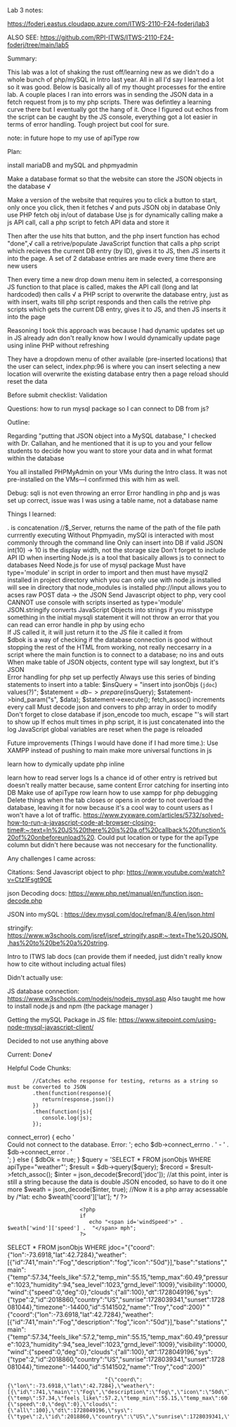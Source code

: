 Lab 3 notes: 

https://foderj.eastus.cloudapp.azure.com/ITWS-2110-F24-foderj/lab3

ALSO SEE: https://github.com/RPI-ITWS/ITWS-2110-F24-foderj/tree/main/lab5

Summary: 

   This lab was a lot of shaking the rust off/learning new as we didn't do a whole bunch of php/mySQL in Intro last year. All in all I'd say I learned a lot so it was good. 
   Below is basically all of my thought processes for the entire lab. A couple places I ran into errors was in sending the JSON data in a fetch request from 
   js to my php scripts. There was defintley a learning curve there but I eventually got the hang of it. Once I figured out echos from the script can be caught by the 
   JS console, everything got a lot easier in terms of error handling. Tough project but cool for sure.


   note: in future hope to my use of apiType row

Plan: 

install mariaDB and mySQL  and phpmyadmin 

Make a database format so that the website can store the JSON objects in the database √


Make a version of the website that requires you to click a button to start, only once you click, then it fetches √
   and puts JSON obj in database
   Only use PHP fetch obj in/out of database 
   Use js for dynamically calling 
   make a js API call, call a php script to fetch API data and store it

Then after the use hits that button, and the php insert function has echod "done",√
 call a retrive/populate JavaScript function that calls a php script which recieves the current DB entry (by ID), gives it to JS, then JS inserts it into the page.
   A set of 2 database entries are made every time there are new users


Then every time a new drop down menu item in selected, a corresponsing JS function to that place is called, makes the API call (long and lat hardcoded) then calls √
   a PHP script to overwrite the database entry, just as with insert, waits till php script responds and then calls the retrive php scripts which gets the 
   current DB entry, gives it to JS, and then JS inserts it into the page 

Reasoning I took this approach was because I had dynamic updates set up in JS already adn don't really know how I would dynamically update page using inline PHP 
without refreshing 

They have a dropdown menu of other available (pre-inserted locations) that the user can select, 
   index.php:96 is where you can insert
   selecting a new location will overwrite the existing database entry 
   then a page reload should reset the data 



Before submit checklist: 
   Validation


Questions: 
how to run mysql package so I can connect to DB from js? 



Outline: 


 Regarding "putting that JSON object into a MySQL database," 
 I checked with Dr. Callahan, and he mentioned that it is up 
 to you and your fellow students to decide how you want to store 
 your data and in what format within the database

 You all installed PHPMyAdmin on your VMs during the Intro class. It was not pre-installed on the VMs—I confirmed this with him as well.

Debug: 
   sqli is not even throwing an error 
   Error handling in php and js was set up correct, issue was I was using a table name, not a database name


Things I learned: 

. is concatenation
//$_Server, returns the name of the path of the file path currrently executing 
Without Phpmyadin, mySQl is interacted with most commonly through the command line 
Only can insert into DB if valid JSON
int(10) -> 10 is the display width, not the storage size 
Don't forget to include API ID when inserting 
Node.js is a tool that basically allows js to connect to databases
Need Node.js for use of mysql package
Must have type='module' in script in order to import 
   and then must have mysql2 installed in project directory which you can only use with node.js installed 
   will see in directory that node_modules is installed 
php://input allows you to acses raw POST data -> the JSON
Send Javascript object to php, very cool 
CANNOT use console with scripts inserted as type='module'   
JSON.stringify converts JavaScript Objects into strings 
if you misstype something in the initial mysqli statement it will not throw an error that you can read 
can error handle in php by using echo  
   If JS called it, it will just return it to the JS file it called it from  
   $dbok is a way of checking if the database connection is good without stopping the rest of the HTML from working, not really neccesarry in a script where the main function is to connect to a database; no ins and outs
When make table of JSON objects, content type will say longtext, but it's JSON  
Error handling for php set up perfectly 
Always use this series of binding statements to insert into a table: 
       $insQuery = "insert into jsonObjs (`jdoc`) values(?)";
      $statement = $db->prepare($insQuery);
      $statement->bind_param("s", $data);
      $statement->execute();
      fetch_assoc() increments every call
Must decode json and convers to php array in order to modify 
Don't forget to close database
if json_encode too much, escape "'s will start to show up
If echos mult times in php script, it is just concatenated into the log 
JavaScript global variables are reset when the page is reloaded


Future improvements (Things I would have done if I had more time.): 
Use XAMPP instead of pushing to main 
   make more universal functions in js


   learn how to dymically update php inline
   
   learn how to read server logs
   Is a chance id of other entry is retrived but doesn't really matter because, same content
   Error catching for inserting into DB
   Make use of apiType row 
   learn how to use xampp for php debugging
   Delete things when the tab closes or opens in order to not overload the database, leaving it for now because it's a cool way to count users as I won't have a lot of traffic. 
      https://www.zyxware.com/articles/5732/solved-how-to-run-a-javascript-code-at-browser-closing-time#:~:text=In%20JS%20there%20is%20a,of%20callback%20function%20of%20onbeforeunload%20.
   Could put location or type for the apiType column but didn't here because was not neccesary for the functionallity.


Any challenges I came across: 

Citations:
Send Javascript object to php: 
   https://www.youtube.com/watch?v=Ctz1Fsgt9OE

json Decoding docs: 
   https://www.php.net/manual/en/function.json-decode.php

   JSON into mySQL    :
      https://dev.mysql.com/doc/refman/8.4/en/json.html

   stringify: https://www.w3schools.com/jsref/jsref_stringify.asp#:~:text=The%20JSON.,has%20to%20be%20a%20string.

Intro to ITWS lab docs (can provide them if needed, just didn't really know how to cite without including actual files)

Didn't actually use: 


   JS database connection: 
      https://www.w3schools.com/nodejs/nodejs_mysql.asp
      Also taught me how to install node.js and npm (the package manager )

   Getting the mySQL Package in JS file:
      https://www.sitepoint.com/using-node-mysql-javascript-client/


Decided to not use anything above 


Current:
   Done√


Helpful Code Chunks: 

            //Catches echo response for testing, returns as a string so must be converted to JSON 
            .then(function(response){
               return(response.json()) 
            })
            .then(function(js){
               console.log(js); 
            }); 





<?php
      //so can check every time we write in PhP 
      $dbOk = false; 

      //getting weather data
      $db = new mysqli('localhost', 'phpmyadmin', '!fodAdmin!', 'apiDat');

      if ($db->connect_error) {
         echo '<div class="messages">Could not connect to the database. Error: ';
         echo $db->connect_errno . ' - ' . $db->connect_error . '</div>';
      } else {
         $dbOk = true;
      }

      $query = 'SELECT * FROM jsonObjs WHERE apiType="weather"';
      $result = $db->query($query);
      $record = $result->fetch_assoc();
      $inter = json_decode($record['jdoc']);
      //at this point, inter is still a string because the data is double JSON encoded, so have to do it one more
      $weath = json_decode($inter, true);
      //Now it is a php array acsessable by 
      /*lat: 
      echo $weath['coord']['lat'];
      */
?>

                           <?php
                           if
                              echo "<span id='windSpeed'>" . $weath['wind']['speed'] .  "</span> mph";
                           ?>




SELECT * FROM jsonObjs WHERE jdoc="{\"coord\":{\"lon\":-73.6918,\"lat\":42.7284},\"weather\":[{\"id\":741,\"main\":\"Fog\",\"description\":\"fog\",\"icon\":\"50d\"}],\"base\":\"stations\",\"main\":{\"temp\":57.34,\"feels_like\":57.2,\"temp_min\":55.15,\"temp_max\":60.49,\"pressure\":1023,\"humidity\":94,\"sea_level\":1023,\"grnd_level\":1009},\"visibility\":10000,\"wind\":{\"speed\":0,\"deg\":0},\"clouds\":{\"all\":100},\"dt\":1728049196,\"sys\":{\"type\":2,\"id\":2018860,\"country\":\"US\",\"sunrise\":1728039341,\"sunset\":1728081044},\"timezone\":-14400,\"id\":5141502,\"name\":\"Troy\",\"cod\":200}"
                                   "{\"coord\":{\"lon\":-73.6918,\"lat\":42.7284},\"weather\":[{\"id\":741,\"main\":\"Fog\",\"description\":\"fog\",\"icon\":\"50d\"}],\"base\":\"stations\",\"main\":{\"temp\":57.34,\"feels_like\":57.2,\"temp_min\":55.15,\"temp_max\":60.49,\"pressure\":1023,\"humidity\":94,\"sea_level\":1023,\"grnd_level\":1009},\"visibility\":10000,\"wind\":{\"speed\":0,\"deg\":0},\"clouds\":{\"all\":100},\"dt\":1728049196,\"sys\":{\"type\":2,\"id\":2018860,\"country\":\"US\",\"sunrise\":1728039341,\"sunset\":1728081044},\"timezone\":-14400,\"id\":5141502,\"name\":\"Troy\",\"cod\":200}"

                                   "{\"coord\":{\"lon\":-73.6918,\"lat\":42.7284},\"weather\":[{\"id\":741,\"main\":\"Fog\",\"description\":\"fog\",\"icon\":\"50d\"}],\"base\":\"stations\",\"main\":{\"temp\":57.34,\"feels_like\":57.2,\"temp_min\":55.15,\"temp_max\":60.49,\"pressure\":1023,\"humidity\":94,\"sea_level\":1023,\"grnd_level\":1009},\"visibility\":10000,\"wind\":{\"speed\":0,\"deg\":0},\"clouds\":{\"all\":100},\"dt\":1728049196,\"sys\":{\"type\":2,\"id\":2018860,\"country\":\"US\",\"sunrise\":1728039341,\"sunset\":1728081044},\"timezone\":-14400,\"id\":5141502,\"name\":\"Troy\",\"cod\":200}"